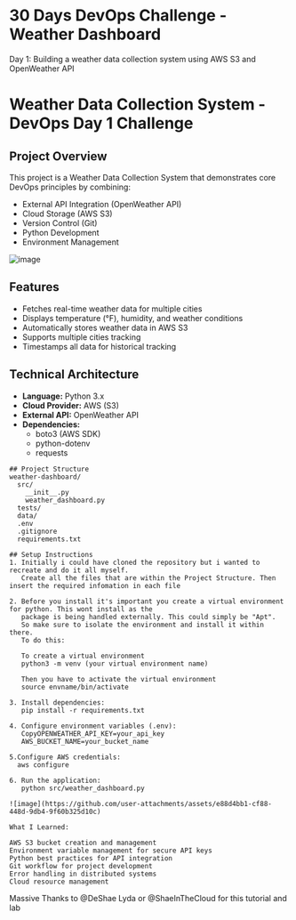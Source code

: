 # 30 Days DevOps Challenge - Weather Dashboard

Day 1: Building a weather data collection system using AWS S3 and OpenWeather API

# Weather Data Collection System - DevOps Day 1 Challenge

## Project Overview
This project is a Weather Data Collection System that demonstrates core DevOps principles by combining:
- External API Integration (OpenWeather API)
- Cloud Storage (AWS S3)
- Version Control (Git)
- Python Development
- Environment Management
  
![image](https://github.com/user-attachments/assets/2c375748-b6ca-422e-8729-d3b0286ebf71)

## Features
- Fetches real-time weather data for multiple cities
- Displays temperature (°F), humidity, and weather conditions
- Automatically stores weather data in AWS S3
- Supports multiple cities tracking
- Timestamps all data for historical tracking

## Technical Architecture
- **Language:** Python 3.x
- **Cloud Provider:** AWS (S3)
- **External API:** OpenWeather API
- **Dependencies:** 
  - boto3 (AWS SDK)
  - python-dotenv
  - requests

```
## Project Structure
weather-dashboard/
  src/
    __init__.py
    weather_dashboard.py
  tests/
  data/
  .env
  .gitignore
  requirements.txt

## Setup Instructions
1. Initially i could have cloned the repository but i wanted to recreate and do it all myself.
   Create all the files that are within the Project Structure. Then insert the required infomation in each file

2. Before you install it's important you create a virtual environment for python. This wont install as the
   package is being handled externally. This could simply be "Apt".
   So make sure to isolate the environment and install it within there.
   To do this:

   To create a virtual environment 
   python3 -m venv (your virtual environment name)

   Then you have to activate the virtual environment 
   source envname/bin/activate 

3. Install dependencies:
   pip install -r requirements.txt

4. Configure environment variables (.env):
   CopyOPENWEATHER_API_KEY=your_api_key
   AWS_BUCKET_NAME=your_bucket_name

5.Configure AWS credentials:
  aws configure

6. Run the application:
   python src/weather_dashboard.py

![image](https://github.com/user-attachments/assets/e88d4bb1-cf88-448d-9db4-9f60b325d10c)

What I Learned:

AWS S3 bucket creation and management
Environment variable management for secure API keys
Python best practices for API integration
Git workflow for project development
Error handling in distributed systems
Cloud resource management
```

Massive Thanks to @DeShae Lyda or @ShaeInTheCloud for this tutorial and lab


